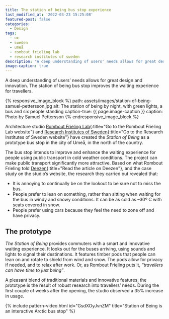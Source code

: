 ```yaml
---
title: The station of being bus stop experience
last_modified_at: '2022-03-23 15:25:08'
featured-post: false
categories:
  - Design
tags:
  - ux
  - sweden
  - umeå
  - rombout frieling lab
  - research institutes of sweden
description: "A deep understanding of users' needs allows for great design and innovation. The station of being bus stop improves the waiting experience for travellers."
image-caption: true
---
```

<p class="lead">A deep understanding of users’ needs allows for great design and innovation. The station of being bus stop improves the waiting experience for travellers.</p>

<!--more-->

{% responsive_image_block %}
  path: assets/images/station-of-being-samuel-pettersson.jpg
  alt: The station of being by night, with green lights, a bus and six people standing
  caption-true: {{ page.image-caption }}
  caption: Photo by Samuel Pettersson
{% endresponsive_image_block %}

Architecture studio [Rombout Frieling Lab](http://www.rombout.design/station-of-being.html){:title="Go to the Rombout Frieling Lab website"} and [Research Institutes of Sweden](https://www.ri.se/en){:title="Go to the Research Institutes of Sweden website"} have created the _Station of Being_ as a prototype bus stop in the city of Umeå, in the north of the country.

The bus stop intends to improve and enhance the waiting experience for people using public transport in cold weather conditions. The project can make public transport significantly more attractive. Based on what Rombout Frieling told [Deezen](https://www.dezeen.com/2019/12/11/rombout-frieling-lab-arctic-bus-stop-umea-sweden/){:title="Read the article on Deezen"}, and the case study on the studio’s website, the research they carried out revealed that:

<ul class="smd-ul">
<li>It is annoying to continually be on the lookout to be sure not to miss the bus.</li>
<li>People prefer to lean on something, rather than sitting when waiting for the bus in windy and snowy conditions. It can be as cold as –30º C with seats covered in snow.</li>
<li>People prefer using cars because they feel the need to zone off and have privacy.</li>
</ul>

## The prototype

_The Station of Being_ provides commuters with a smart and innovative waiting experience. It looks out for the buses arriving, using sounds and lights to signal their destinations. It features timber pods that people can lean on and rotate to shield from wind and snow. The pods allow for privacy if needed, and to relax after work. Or, as Rombout Frieling puts it, *“travellers can have time to just being”*.

A pleasant blend of traditional materials and innovative features, the prototype is the result of robust research into travellers’ needs. During the first couple of weeks after the opening, the studio observed a 35% increase in usage.

{% include pattern-video.html id="GsdXOyJvnZM" title="Station of Being is an interactive Arctic bus stop" %}
